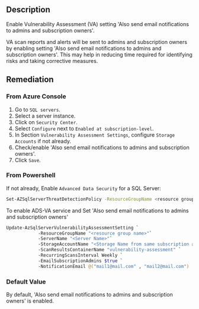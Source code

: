 ## Description

Enable Vulnerability Assessment (VA) setting 'Also send email notifications to admins and subscription owners'.

VA scan reports and alerts will be sent to admins and subscription owners by enabling setting 'Also send email notifications to admins and subscription owners'. This may help in reducing time required for identifying risks and taking corrective measures.

## Remediation

### From Azure Console

1. Go to `SQL servers`.
2. Select a server instance.
3. Click on `Security Center`.
4. Select `Configure` next to `Enabled at subscription-level`.
5. In Section `Vulnerability Assessment Settings`, configure `Storage Accounts` if not already.
6. Check/enable 'Also send email notifications to admins and subscription owners'.
7. Click `Save`.

### From Powershell

If not already, Enable `Advanced Data Security` for a SQL Server:

```bash
Set-AZSqlServerThreatDetectionPolicy -ResourceGroupName <resource group name> -ServerName <server name> -EmailAdmins $True
```

To enable ADS-VA service and Set 'Also send email notifications to admins and subscription owners'

```bash
Update-AzSqlServerVulnerabilityAssessmentSetting `
            -ResourceGroupName "<resource group name>"`
            -ServerName "<Server Name>"`
            -StorageAccountName "<Storage Name from same subscription and same Location" `
            -ScanResultsContainerName "vulnerability-assessment" `
            -RecurringScansInterval Weekly `
            -EmailSubscriptionAdmins $true `
            -NotificationEmail @("mail1@mail.com" , "mail2@mail.com")
```

### Default Value

By default, 'Also send email notifications to admins and subscription owners' is enabled.
